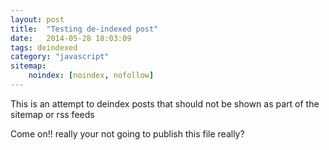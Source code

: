 ```yaml
---
layout: post
title:  "Testing de-indexed post"
date:   2014-05-28 18:03:09
tags: deindexed
category: "javascript"
sitemap:
    noindex: [noindex, nofollow]
---
```


This is an attempt to deindex posts that should not be shown as part of the sitemap or rss feeds

Come on!! really your not going to publish this file really?
